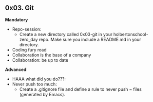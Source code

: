 ## 0x03. Git

**Mandatory**

- Repo-session:
  - Create a new directory called 0x03-git in your holbertonschool-zero_day repo. Make sure you include a README.md in your directory.
- Coding fury road
- Collaboration is the base of a company
- Collaboration: be up to date

**Advanced**

- HAAA what did you do???:
- Never push too much:
  - Create a .gitignore file and define a rule to never push ~ files (generated by Emacs).